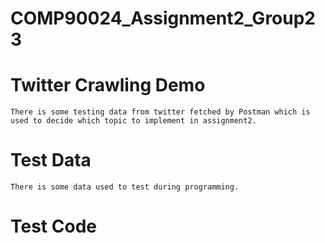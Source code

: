 # COMP90024_Assignment2_Group23

# Twitter Crawling Demo
    There is some testing data from twitter fetched by Postman which is used to decide which topic to implement in assignment2.


# Test Data
    There is some data used to test during programming.
    
# Test Code
     
